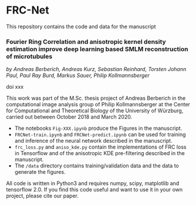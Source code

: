 # FRC-Net

This repository contains the code and data for the manuscript

### Fourier Ring Correlation and anisotropic kernel density estimation improve deep learning based SMLM reconstruction of microtubules

*by Andreas Berberich, Andreas Kurz, Sebastian Reinhard, Torsten Johann Paul, Paul Ray Burd, Markus Sauer, Philip Kollmannsberger*

doi xxx

This work was part of the M.Sc. thesis project of Andreas Berberich in the computational image analysis group of Philip Kollmannsberger at the Center for Computational and Theoretical Biology of the University of Würzburg, carried out between October 2018 and March 2020.

- The notebooks `Fig-XXX.ipynb` produce the Figures in the manuscript.
- `FRCNet-train.ipynb` and `FRCNet-predict.ipynb` can be used for training and inference of the neural network described in the manuscript.
- `frc_loss.py` and `aniso_kde.py` contain the implementations of FRC loss in Tensorflow and of the anisotropic KDE pre-filtering described in the manuscript.
- The `/data` directory contains training/validation data and the data to generate the figures.

All code is written in Python3 and requires numpy, scipy, matplotlib and tensorflow 2.0. If you find this code useful and want to use it in your own project, please cite our paper.

